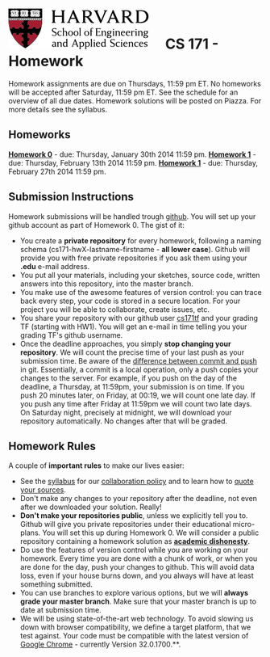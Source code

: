 # ![](i/seas.png) &nbsp; &nbsp; CS 171 - Homework

Homework assignments are due on Thursdays, 11:59 pm ET. No homeworks will be accepted after Saturday, 11:59 pm ET. See the schedule for an overview of all due dates. Homework solutions will be posted on Piazza. For more details see the syllabus. 

## Homeworks
 
**[Homework 0](https://github.com/CS171/HW0)** - due: Thursday, January 30th 2014 11:59 pm.
**[Homework 1](https://github.com/CS171/HW1)** - due: Thursday, February 13th 2014 11:59 pm. 
**[Homework 1](https://github.com/CS171/HW2)** - due: Thursday, February 27th 2014 11:59 pm. 

## Submission Instructions

Homework submissions will be handled trough [github](http://github.com). You will set up your github account as part of Homework 0. The gist of it:

 * You create a **private repository** for every homework, following a naming schema (cs171-hwX-lastname-firstname - **all lower case**). Github will provide you with free private repositories if you ask them using your **.edu** e-mail address.
 * You put all your materials, including your sketches, source code, written answers into this repository, into the master branch.
 * You make use of the awesome features of version control: you can trace back every step, your code is stored in a secure location. For your project you will be able to collaborate, create issues, etc.
 * You share your repository with our github user [cs171tf](http://github.com/cs171tf) and your grading TF (starting with HW1). You will get an e-mail in time telling you your grading TF's github username.
 * Once the deadline approaches, you simply **stop changing your repository**. We will count the precise time of your last push as your submission time. Be aware of the [difference between  commit and push](http://stackoverflow.com/questions/2745076/what-is-the-difference-between-git-commit-and-git-push) in git. Essentially, a commit is a local operation, only a push copies your changes to the server. For example, if you push on the day of the deadline, a Thursday, at 11:59pm, your submission is on time. If you push 20 minutes later, on Friday, at 00:19, we will count one late day. If you push any time after Friday at 11:59pm we will count two late days. On Saturday night, precisely at midnight, we will download your repository automatically. No changes after that will be graded. 

## Homework Rules
 
A couple of **important rules** to make our lives easier:
 
 * See the [syllabus](#!syllabus.md) for our [collaboration policy](#!syllabus.md#Collaboration_Policy) and to learn how to [quote your sources](#!syllabus.md#Quoting_Sources). 
 * Don't make any changes to your repository after the deadline, not even after we downloaded your solution. Really!
 * **Don't make your repositories public**, unless we explicitly tell you to. Github will give you private repositories under their educational micro-plans. You will set this up during Homework 0. We will consider a public repository containing a homework solution as **[academic dishonesty](http://isites.harvard.edu/icb/icb.do?keyword=k88702&pageid=icb.page516359)**.
 * Do use the features of version control while you are working on your homework. Every time you are done with a chunk of work, or when you are done for the day, push your changes to github. This will avoid data loss, even if your house burns down, and you always will have at least something submitted.
 * You can use branches to explore various options, but we will **always grade your master branch**. Make sure that your master branch is up to date at submission time.
 * We will be using state-of-the-art web technology. To avoid slowing us down with browser compatibility, we define a target platform, that we test against. Your code must be compatible with the latest version of [Google Chrome](https://www.google.com/chrome) - currently Version 32.0.1700.**.
 


